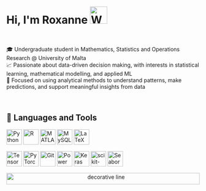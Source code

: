 <h1>
  Hi, I'm Roxanne
  <img src="https://media2.giphy.com/media/v1.Y2lkPTc5MGI3NjExd3UzdmVwdHEzbG5objhtYjVuajlkamx6eHUxODE5amF5Zm16MXozcSZlcD12MV9pbnRlcm5hbF9naWZfYnlfaWQmY3Q9cw/kCMry3iScFtypKZXWn/giphy.gif" height="45" alt="Waving hand"/>
</h1>

<br>


🎓 Undergraduate student in Mathematics, Statistics and Operations Research @ University of Malta  
📈 Passionate about data-driven decision making, with interests in statistical learning, mathematical modelling, and applied ML  
🧠 Focused on using analytical methods to understand patterns, make predictions, and support meaningful insights from data

<br>

## 🔧 Languages and Tools

<p align="left">
  <img src="https://cdn.jsdelivr.net/gh/devicons/devicon/icons/python/python-original.svg" height="40" alt="Python"/>
  <img src="https://cdn.jsdelivr.net/gh/devicons/devicon/icons/r/r-original.svg" height="40" alt="R"/>
  <img src="https://cdn.jsdelivr.net/gh/devicons/devicon/icons/matlab/matlab-original.svg" height="40" alt="MATLAB"/>
  <img src="https://cdn.jsdelivr.net/gh/devicons/devicon/icons/mysql/mysql-original-wordmark.svg" height="40" alt="MySQL"/>
  <img src="https://upload.wikimedia.org/wikipedia/commons/9/92/LaTeX_logo.svg" height="40" alt="LaTeX"/>

</p>

<!-- Custom icons not in Devicon -->
<p align="left">
  <img src="https://cdn.jsdelivr.net/gh/devicons/devicon/icons/tensorflow/tensorflow-original.svg" height="40" alt="TensorFlow"/>
  <img src="https://cdn.jsdelivr.net/gh/devicons/devicon/icons/pytorch/pytorch-original.svg" height="40" alt="PyTorch"/>
  <img src="https://cdn.jsdelivr.net/gh/devicons/devicon/icons/git/git-original.svg" height="40" alt="Git"/>
  <img src="https://img.icons8.com/color/48/000000/power-bi.png" height="40" alt="Power BI"/>
  <img src="https://upload.wikimedia.org/wikipedia/commons/a/ae/Keras_logo.svg" height="40" alt="Keras"/>
  <img src="https://upload.wikimedia.org/wikipedia/commons/0/05/Scikit_learn_logo_small.svg" height="40" alt="scikit-learn"/>
  <img src="https://seaborn.pydata.org/_static/logo-wide-lightbg.svg" height="40" alt="Seaborn"/>
</p>

<p align="center">
  <img src="https://media2.giphy.com/media/v1.Y2lkPTc5MGI3NjExNWJiMWd6ZzNlam95aTZxaGplaGhnOGllcDF4eHdxMnV3b205NXpxdCZlcD12MV9pbnRlcm5hbF9naWZfYnlfaWQmY3Q9cw/x3L991ZHIY871NoOJI/giphy.gif" alt="decorative line" height=30 width="100%"/>
</p>
